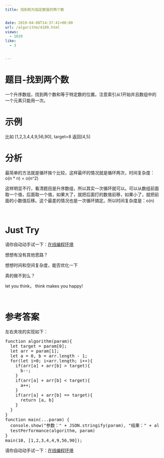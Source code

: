 ```yaml
---
title: 找到和为指定数值的两个数


date: 2019-04-08T14:37:41+00:00
url: /algorithm/4189.html
views:
  - 1020
like:
  - 3


---
```

# 题目-找到两个数

一个升序数组，找到两个数和等于特定数的位置。注意索引从1开始并且数组中的一个元素只能用一次。

# 示例

比如 [1,2,3,4,4,9,56,90], target=8 返回[4,5]

# 分析

最简单的方法就是循环挨个比较，这样最坏的情况就是循环两次，时间复杂度：o(n * n) = o(n^2)

这样明显不行，看清题目是升序数组，所以其实一次循环就可以。可以从数组前面取一个值，后面取一个值，如果大了，就把后面打的数值前移，如果小了，就把前面的小数值后移。这个最差的情况也是一次循环搞定。所以时间复杂度是：o(n)

&nbsp;

# Just Try

请你自动动手试一下：[在线编程环境][1]

想想有没有其他思路？

想想时间和空间复杂度，能否优化一下

真的做不到么？

let you think， think makes you happy!

&nbsp;

# 参考答案

左右夹攻的实现如下：

<pre class="EnlighterJSRAW" data-enlighter-language="null">function algorithm(param){
  let target = param[0];
  let arr = param[1];
  let a = 0, b = arr.length - 1;
  for(let i=0; i&lt;arr.length; i++){
    if(arr[a] + arr[b] &gt; target){
      b--;
    }
    if(arr[a] + arr[b] &lt; target){
      a++;
    }
    if(arr[a] + arr[b] == target){
      return [a, b]
    }
  }
}
function main(...param) {
  console.show("参数：" + JSON.stringify(param), "结果：" + algorithm(param))
  testPerformance(algorithm, param)
}
main(10, [1,2,3,4,4,9,56,90]);</pre>

请你自动动手试一下：[在线编程环境][2]

 [1]: https://www.f2e123.com/code?code=algorithm&pid=4189
 [2]: https://www.f2e123.com/code?pid=4189